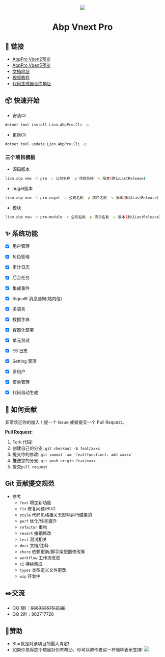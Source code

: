 ﻿<p align="center">
  <a href="https://github.com/WangJunZzz/abp-vnext-pro">
      <img src="https://blog-resouce.oss-cn-shenzhen.aliyuncs.com/images/abp/06.jpg">
  </a>
</p>

<h1 align="center">Abp Vnext Pro</h1>



## 🔗 链接

- [AbpPro Vben2预览](http://vben28.chengzhi.online/)
- [AbpPro Vben5预览](http://antd.chengzhi.online/)
- [文档地址](http://docs.chengzhi.online)
- [视频教程](https://www.bilibili.com/video/BV1pt4y1E7aZ)
- [代码生成器仓库地址](https://github.com/WangJunZzz/abp-vnext-pro-suite)


## 📦 快速开始

- 安装Cli
```bash
dotnet tool install Lion.AbpPro.Cli -g
```

- 更新Cli
```bash
dotnet tool update Lion.AbpPro.Cli -g
```

### 三个项目模板
- 源码版本

```bash
lion.abp new -t pro -c 公司名称 -p 项目名称 -v 版本(默认LastRelease) 
```

- nuget版本

```bash
lion.abp new -t pro-nuget -c 公司名称 -p 项目名称 -v 版本(默认LastRelease)
```


- 模块

```bash
lion.abp new -t pro-module -c 公司名称 -p 项目名称 -v 版本(默认LastRelease)
```


## ✨ 系统功能

- [x] 用户管理
- [x] 角色管理
- [x] 审计日志
- [x] 后台任务
- [x] 集成事件
- [x] SignalR 消息通知(站内信)
- [x] 多语言
- [x] 数据字典
- [x] 容器化部署
- [x] 单元测试
- [x] ES 日志
- [x] Setting 管理
- [x] 多租户
- [x] 菜单管理
- [x] 代码自动生成


## 🤝 如何贡献

非常欢迎你的加入！提一个 Issue 或者提交一个 Pull Request。

**Pull Request:**

1. Fork 代码!
2. 创建自己的分支: `git checkout -b feat/xxxx`
3. 提交你的修改: `git commit -am 'feat(function): add xxxxx'`
4. 推送您的分支: `git push origin feat/xxxx`
5. 提交`pull request`

## Git 贡献提交规范

- 参考
  - `feat` 增加新功能
  - `fix` 修复问题/BUG
  - `style` 代码风格相关无影响运行结果的
  - `perf` 优化/性能提升
  - `refactor` 重构
  - `revert` 撤销修改
  - `test` 测试相关
  - `docs` 文档/注释
  - `chore` 依赖更新/脚手架配置修改等
  - `workflow` 工作流改进
  - `ci` 持续集成
  - `types` 类型定义文件更改
  - `wip` 开发中

## ✒️交流
- QQ 1群：<s>686933575(已满)</s> 
- QQ 2群：862717726

## 💖赞助
- Star就是对该项目的最大肯定!
- 如果你觉得这个项目对你有帮助，你可以帮作者买一杯咖啡表示支持!
![](https://blog-resouce.oss-cn-shenzhen.aliyuncs.com/images/donate.png)

